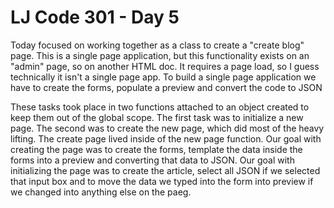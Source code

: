 # LJ Code 301 - Day 5

Today focused on working together as a class to create a "create blog" page. This is a single page application, but this functionality exists on an "admin" page, so on another HTML doc. It requires a page load, so I guess technically it isn't a single page app. To build a single page application we have to create the forms, populate a preview and convert the code to JSON

These tasks took place in two functions attached to an object created to keep them out of the global scope. The first task was to initialize a new page. The second was to create the new page, which did most of the heavy lifting. The create page lived inside of the new page function. Our goal with creating the page was to create the forms, template the data inside the forms into a preview and converting that data to JSON. Our goal with initializing the page was to create the article, select all JSON if we selected that input box and to move the data we typed into the form into preview if we changed into anything else on the paeg.
